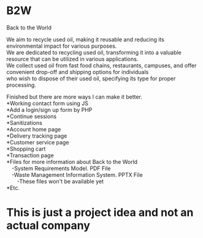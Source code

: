 # B2W <br>
Back to the World <br>

We aim to recycle used oil, making it reusable and reducing its environmental impact for various purposes. <br>
We are dedicated to recycling used oil, transforming it into a valuable resource that can be utilized in various applications.  <br>
We collect used oil from fast food chains, restaurants, campuses, and offer convenient drop-off and shipping options for individuals  <br>
who wish to dispose of their used oil, specifying its type for proper processing. <br>





Finished but there are more ways I can make it better.<br>
*Working contact form using JS <br>
*Add a login/sign up form by PHP <br>
*Continue sessions <br>
*Sanitizations <br>
*Account home page <br>
*Delivery tracking page <br>
*Customer service page <br>
*Shopping cart <br>
*Transaction page <br>
*Files for more information about Back to the World <br>
  &emsp;-System Requirements Model. PDF File <br>
  &emsp;-Waste Management Information System. PPTX File <br>
  &emsp;&emsp;-These files won't be available yet <br>
*Etc. <br>





# This is just a project idea and not an actual company
